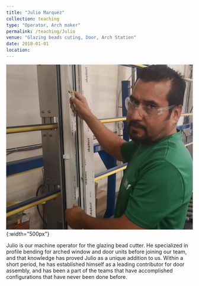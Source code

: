 ```yaml
---
title: "Julio Marquez"
collection: teaching
type: "Operator, Arch maker"
permalink: /teaching/Julio
venue: "Glazing beads cuting, Door, Arch Station"
date: 2018-01-01
location:
---
```


![julio](/images/julio.jpg){:width="500px"}

Julio is our machine operator for the glazing bead cutter. He specialized in profile bending for arched window and door units before joining our team, and that knowledge has proved Julio as a unique addition to us. Within a short period, he has established himself as a leading contributor for door assembly, and has been a part of the teams that have accomplished configurations that have never been done before.
